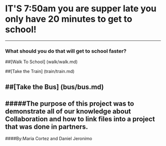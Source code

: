 # IT'S 7:50am you are supper late you only have 20 minutes to get to school!
---
### What should you do that will get to school faster?

##[Walk To School]  (walk/walk.md)  

##[Take the Train] (train/train.md)  

##[Take the Bus] (bus/bus.md)  
----

#####The purpose of this project was to demonstrate all of our knowledge about Collaboration and how to link files into a project that was done in partners.  
--
####By:Maria Cortez and Daniel Jeronimo


